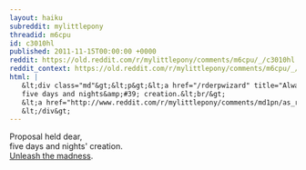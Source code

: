 ```yaml
---
layout: haiku
subreddit: mylittlepony
threadid: m6cpu
id: c3010hl
published: 2011-11-15T00:00:00 +0000
reddit: https://old.reddit.com/r/mylittlepony/comments/m6cpu/_/c3010hl
reddit_context: https://old.reddit.com/r/mylittlepony/comments/m6cpu/_/c3010hl?context=3
html: |
   &lt;div class="md"&gt;&lt;p&gt;&lt;a href="/rderpwizard" title="Always Relevant / Spiderpony Is Your Fault / Paper Bag Princess"&gt;&lt;/a&gt; Proposal held dear,&lt;br/&gt;
   five days and nights&amp;#39; creation.&lt;br/&gt;
   &lt;a href="http://www.reddit.com/r/mylittlepony/comments/md1pn/as_requested_collaboration_is_magic/"&gt;Unleash the madness&lt;/a&gt;.&lt;/p&gt;
   &lt;/div&gt;
---
```


[](/rderpwizard "Always Relevant / Spiderpony Is Your Fault / Paper Bag Princess") Proposal held dear,  
five days and nights' creation.  
[Unleash the madness](http://www.reddit.com/r/mylittlepony/comments/md1pn/as_requested_collaboration_is_magic/).